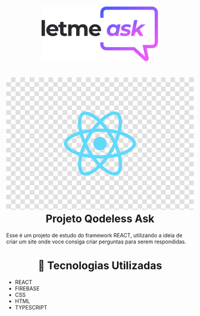 <p align="center">
  <img src="src/assets/images/logo.svg" />
</p>

<h1 align="center" ><img src="src/assets/images/react.png" /> Projeto Qodeless Ask </h1>
  

Esse é um projeto de estudo do framework REACT, utilizando a ideia de criar um site onde voce consiga criar perguntas para serem respondidas.

<h1 align="center" > 🧪 Tecnologias Utilizadas </h1>

* REACT
* FIREBASE
* CSS
* HTML
* TYPESCRIPT

